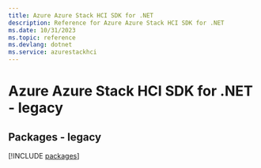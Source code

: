 ```yaml
---
title: Azure Azure Stack HCI SDK for .NET
description: Reference for Azure Azure Stack HCI SDK for .NET
ms.date: 10/31/2023
ms.topic: reference
ms.devlang: dotnet
ms.service: azurestackhci
---
```

# Azure Azure Stack HCI SDK for .NET - legacy
## Packages - legacy
[!INCLUDE [packages](azure-stack-hci-index.md)]